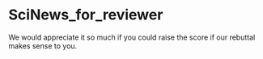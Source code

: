 # SciNews_for_reviewer

We would appreciate it so much if you could raise the score if our rebuttal makes sense to you.

